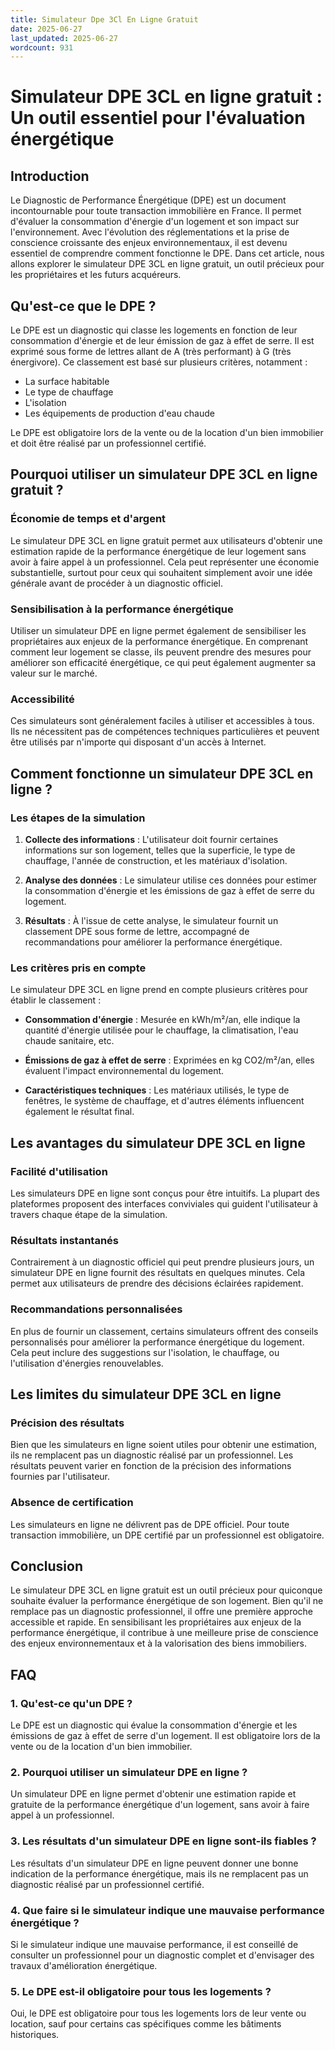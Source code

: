 ```yaml
---
title: Simulateur Dpe 3Cl En Ligne Gratuit
date: 2025-06-27
last_updated: 2025-06-27
wordcount: 931
---
```


# Simulateur DPE 3CL en ligne gratuit : Un outil essentiel pour l'évaluation énergétique

## Introduction

Le Diagnostic de Performance Énergétique (DPE) est un document incontournable pour toute transaction immobilière en France. Il permet d'évaluer la consommation d'énergie d'un logement et son impact sur l'environnement. Avec l'évolution des réglementations et la prise de conscience croissante des enjeux environnementaux, il est devenu essentiel de comprendre comment fonctionne le DPE. Dans cet article, nous allons explorer le simulateur DPE 3CL en ligne gratuit, un outil précieux pour les propriétaires et les futurs acquéreurs.

## Qu'est-ce que le DPE ?

Le DPE est un diagnostic qui classe les logements en fonction de leur consommation d'énergie et de leur émission de gaz à effet de serre. Il est exprimé sous forme de lettres allant de A (très performant) à G (très énergivore). Ce classement est basé sur plusieurs critères, notamment :

- La surface habitable
- Le type de chauffage
- L'isolation
- Les équipements de production d'eau chaude

Le DPE est obligatoire lors de la vente ou de la location d'un bien immobilier et doit être réalisé par un professionnel certifié.

## Pourquoi utiliser un simulateur DPE 3CL en ligne gratuit ?

### Économie de temps et d'argent

Le simulateur DPE 3CL en ligne gratuit permet aux utilisateurs d'obtenir une estimation rapide de la performance énergétique de leur logement sans avoir à faire appel à un professionnel. Cela peut représenter une économie substantielle, surtout pour ceux qui souhaitent simplement avoir une idée générale avant de procéder à un diagnostic officiel.

### Sensibilisation à la performance énergétique

Utiliser un simulateur DPE en ligne permet également de sensibiliser les propriétaires aux enjeux de la performance énergétique. En comprenant comment leur logement se classe, ils peuvent prendre des mesures pour améliorer son efficacité énergétique, ce qui peut également augmenter sa valeur sur le marché.

### Accessibilité

Ces simulateurs sont généralement faciles à utiliser et accessibles à tous. Ils ne nécessitent pas de compétences techniques particulières et peuvent être utilisés par n'importe qui disposant d'un accès à Internet.

## Comment fonctionne un simulateur DPE 3CL en ligne ?

### Les étapes de la simulation

1. **Collecte des informations** : L'utilisateur doit fournir certaines informations sur son logement, telles que la superficie, le type de chauffage, l'année de construction, et les matériaux d'isolation.
   
2. **Analyse des données** : Le simulateur utilise ces données pour estimer la consommation d'énergie et les émissions de gaz à effet de serre du logement.

3. **Résultats** : À l'issue de cette analyse, le simulateur fournit un classement DPE sous forme de lettre, accompagné de recommandations pour améliorer la performance énergétique.

### Les critères pris en compte

Le simulateur DPE 3CL en ligne prend en compte plusieurs critères pour établir le classement :

- **Consommation d'énergie** : Mesurée en kWh/m²/an, elle indique la quantité d'énergie utilisée pour le chauffage, la climatisation, l'eau chaude sanitaire, etc.
  
- **Émissions de gaz à effet de serre** : Exprimées en kg CO2/m²/an, elles évaluent l'impact environnemental du logement.

- **Caractéristiques techniques** : Les matériaux utilisés, le type de fenêtres, le système de chauffage, et d'autres éléments influencent également le résultat final.

## Les avantages du simulateur DPE 3CL en ligne

### Facilité d'utilisation

Les simulateurs DPE en ligne sont conçus pour être intuitifs. La plupart des plateformes proposent des interfaces conviviales qui guident l'utilisateur à travers chaque étape de la simulation.

### Résultats instantanés

Contrairement à un diagnostic officiel qui peut prendre plusieurs jours, un simulateur DPE en ligne fournit des résultats en quelques minutes. Cela permet aux utilisateurs de prendre des décisions éclairées rapidement.

### Recommandations personnalisées

En plus de fournir un classement, certains simulateurs offrent des conseils personnalisés pour améliorer la performance énergétique du logement. Cela peut inclure des suggestions sur l'isolation, le chauffage, ou l'utilisation d'énergies renouvelables.

## Les limites du simulateur DPE 3CL en ligne

### Précision des résultats

Bien que les simulateurs en ligne soient utiles pour obtenir une estimation, ils ne remplacent pas un diagnostic réalisé par un professionnel. Les résultats peuvent varier en fonction de la précision des informations fournies par l'utilisateur.

### Absence de certification

Les simulateurs en ligne ne délivrent pas de DPE officiel. Pour toute transaction immobilière, un DPE certifié par un professionnel est obligatoire.

## Conclusion

Le simulateur DPE 3CL en ligne gratuit est un outil précieux pour quiconque souhaite évaluer la performance énergétique de son logement. Bien qu'il ne remplace pas un diagnostic professionnel, il offre une première approche accessible et rapide. En sensibilisant les propriétaires aux enjeux de la performance énergétique, il contribue à une meilleure prise de conscience des enjeux environnementaux et à la valorisation des biens immobiliers.

## FAQ

### 1. Qu'est-ce qu'un DPE ?

Le DPE est un diagnostic qui évalue la consommation d'énergie et les émissions de gaz à effet de serre d'un logement. Il est obligatoire lors de la vente ou de la location d'un bien immobilier.

### 2. Pourquoi utiliser un simulateur DPE en ligne ?

Un simulateur DPE en ligne permet d'obtenir une estimation rapide et gratuite de la performance énergétique d'un logement, sans avoir à faire appel à un professionnel.

### 3. Les résultats d'un simulateur DPE en ligne sont-ils fiables ?

Les résultats d'un simulateur DPE en ligne peuvent donner une bonne indication de la performance énergétique, mais ils ne remplacent pas un diagnostic réalisé par un professionnel certifié.

### 4. Que faire si le simulateur indique une mauvaise performance énergétique ?

Si le simulateur indique une mauvaise performance, il est conseillé de consulter un professionnel pour un diagnostic complet et d'envisager des travaux d'amélioration énergétique.

### 5. Le DPE est-il obligatoire pour tous les logements ?

Oui, le DPE est obligatoire pour tous les logements lors de leur vente ou location, sauf pour certains cas spécifiques comme les bâtiments historiques.